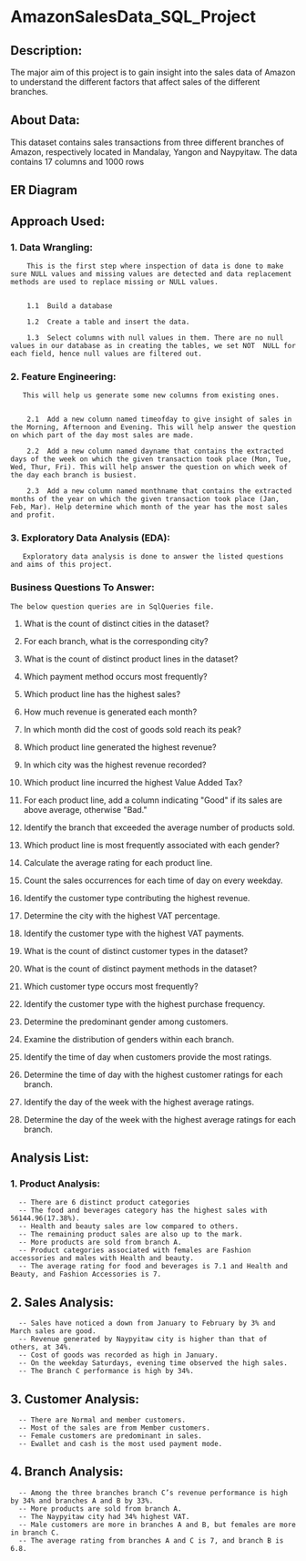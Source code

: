 # AmazonSalesData_SQL_Project
## Description:
   The major aim of this project is to gain insight into the sales data of Amazon to understand the different factors that affect sales of the different branches.
## About Data:
   This dataset contains sales transactions from three different branches of Amazon, respectively located in Mandalay, Yangon and Naypyitaw. The data contains 17 columns and 1000 rows
## ER Diagram

## Approach Used:
 ### 1. Data Wrangling: 
        This is the first step where inspection of data is done to make sure NULL values and missing values are detected and data replacement methods are used to replace missing or NULL values.


        1.1  Build a database

        1.2  Create a table and insert the data.

        1.3  Select columns with null values in them. There are no null values in our database as in creating the tables, we set NOT  NULL for each field, hence null values are filtered out.


### 2. Feature Engineering: 
       This will help us generate some new columns from existing ones.


        2.1  Add a new column named timeofday to give insight of sales in the Morning, Afternoon and Evening. This will help answer the question on which part of the day most sales are made.

        2.2  Add a new column named dayname that contains the extracted days of the week on which the given transaction took place (Mon, Tue, Wed, Thur, Fri). This will help answer the question on which week of the day each branch is busiest.

        2.3  Add a new column named monthname that contains the extracted months of the year on which the given transaction took place (Jan, Feb, Mar). Help determine which month of the year has the most sales and profit.

### 3. Exploratory Data Analysis (EDA): 
       Exploratory data analysis is done to answer the listed questions and aims of this project.
### Business Questions To Answer:
    The below question queries are in SqlQueries file.
1. What is the count of distinct cities in the dataset?

2. For each branch, what is the corresponding city?

3. What is the count of distinct product lines in the dataset?

4. Which payment method occurs most frequently?

5. Which product line has the highest sales?

6. How much revenue is generated each month?

7. In which month did the cost of goods sold reach its peak?

8. Which product line generated the highest revenue?

9. In which city was the highest revenue recorded?

10. Which product line incurred the highest Value Added Tax?

11. For each product line, add a column indicating "Good" if its sales are above average, otherwise "Bad."

12. Identify the branch that exceeded the average number of products sold.

13. Which product line is most frequently associated with each gender?

14. Calculate the average rating for each product line.

15. Count the sales occurrences for each time of day on every weekday.

16. Identify the customer type contributing the highest revenue.

17. Determine the city with the highest VAT percentage.

18. Identify the customer type with the highest VAT payments.

19. What is the count of distinct customer types in the dataset?

20. What is the count of distinct payment methods in the dataset?

21. Which customer type occurs most frequently?

22. Identify the customer type with the highest purchase frequency.

23. Determine the predominant gender among customers.

24. Examine the distribution of genders within each branch.

25. Identify the time of day when customers provide the most ratings.

26. Determine the time of day with the highest customer ratings for each branch.

27. Identify the day of the week with the highest average ratings.

28. Determine the day of the week with the highest average ratings for each branch.
    

## Analysis List:
### 1. Product Analysis:
      -- There are 6 distinct product categories
      -- The food and beverages category has the highest sales with 56144.96(17.38%).
      -- Health and beauty sales are low compared to others.
      -- The remaining product sales are also up to the mark.
      -- More products are sold from branch A.
      -- Product categories associated with females are Fashion accessories and males with Health and beauty.
      -- The average rating for food and beverages is 7.1 and Health and Beauty, and Fashion Accessories is 7.

## 2. Sales Analysis:
      -- Sales have noticed a down from January to February by 3% and  March sales are good.
      -- Revenue generated by Naypyitaw city is higher than that of others, at 34%.
      -- Cost of goods was recorded as high in January.
      -- On the weekday Saturdays, evening time observed the high sales.
      -- The Branch C performance is high by 34%.
## 3. Customer Analysis:
      -- There are Normal and member customers.
      -- Most of the sales are from Member customers.
      -- Female customers are predominant in sales.
      -- Ewallet and cash is the most used payment mode.
## 4. Branch Analysis:
      -- Among the three branches branch C’s revenue performance is high by 34% and branches A and B by 33%.
      -- More products are sold from branch A.
      -- The Naypyitaw city had 34% highest VAT.
      -- Male customers are more in branches A and B, but females are more in branch C.
      -- The average rating from branches A and C is 7, and branch B is 6.8.









       
